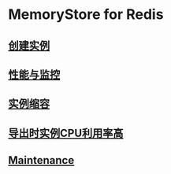 # MemoryStore for Redis

## [创建实例](chuang-jian-shi-li.md)

## [性能与监控](xing-neng-yu-jian-kong.md)

## [实例缩容](redis-shi-li-suo-rong.md)

## [导出时实例CPU利用率高](dao-chu-shi-shi-li-cpu-li-yong-shuai-guo-gao.md)

## [Maintenance](maintenance-wei-hu-shi-jian.md)[ ](./#redis-shi-li-suo-rong)

